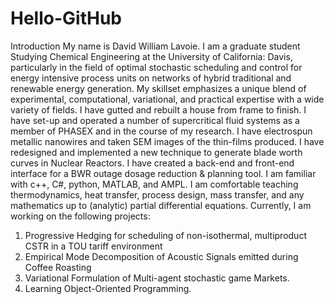 # Hello-GitHub
Introduction
My name is David William Lavoie. I am a graduate student Studying Chemical Engineering at the University of California: Davis, particularly in the field of optimal stochastic scheduling and control for energy intensive process units on networks of hybrid traditional and renewable energy generation. My skillset emphasizes a unique blend of experimental, computational, variational, and practical expertise with a wide variety of fields. 
I have gutted and rebuilt a house from frame to finish.
I have set-up and operated a number of supercritical fluid systems as a member of PHASEX and in the course of my research.
I have electrospun metallic nanowires and taken SEM images of the thin-films produced.
I have redesigned and implemented a new technique to generate blade worth curves in Nuclear Reactors.
I have created a back-end and front-end interface for a BWR outage dosage reduction & planning tool.
I am familiar with c++, C#, python, MATLAB, and AMPL. 
I am comfortable teaching thermodynamics, heat transfer, process design, mass transfer, and any mathematics up to (analytic) partial differential equations.
Currently, I am working on the following projects:
  1. Progressive Hedging for scheduling of non-isothermal, multiproduct CSTR in a TOU tariff environment
  2. Empirical Mode Decomposition of Acoustic Signals emitted during Coffee Roasting
  3. Variational Formulation of Multi-agent stochastic game Markets.
  4. Learning Object-Oriented Programming.
